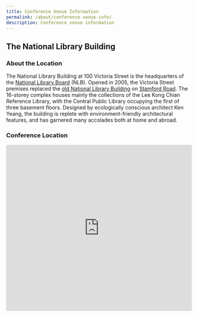 ```yaml
---
title: Conference Venue Information
permalink: /about/conference-venue-info/
description: Conference venue information
---
```

## The National Library Building
### About the Location
The National Library Building&nbsp;at 100 Victoria Street is the headquarters of the&nbsp;[National Library Board](http://eresources.nlb.gov.sg/infopedia/articles/SIP_2015-03-23_150155.html) (NLB). Opened in 2005, the Victoria Street premises replaced the&nbsp;[old National Library Building](http://eresources.nlb.gov.sg/infopedia/articles/SIP_661_2004-12-27.html)&nbsp;on&nbsp;[Stamford Road](http://eresources.nlb.gov.sg/infopedia/articles/SIP_865_2005-01-24.html). The 16-storey complex houses mainly the collections of the Lee Kong Chian Reference Library, with the Central Public Library occupying the first of three basement floors. Designed by ecologically conscious architect Ken Yeang, the building is replete with environment-friendly architectural features, and has garnered many accolades both at home and abroad.

### Conference Location
<iframe loading="lazy" allowfullscreen="" style="border:0;" height="450" width="100%" src="https://www.google.com/maps/embed?pb=!1m18!1m12!1m3!1d3988.795407905101!2d103.84965912849908!3d1.2974468590912014!2m3!1f0!2f0!3f0!3m2!1i1024!2i768!4f13.1!3m3!1m2!1s0x31da19a53b4620a1%3A0x2836ebe8c4083d03!2s100%20Victoria%20St%2C%20Singapore%20188064!5e0!3m2!1sen!2ssg!4v1667384751539!5m2!1sen!2ssg"></iframe>